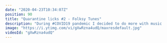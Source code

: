 ```yaml
---
date: "2020-04-23T10:34:07Z"
position: 90
title: "Quarantine licks #2 - Folksy Tunes"
description: "During #COVID19 pandemic I decided to do more with music. In this series called \"Quarantine Licks\" I will show you fun and juicy guitar licks every week.\n\nFor now I kept them acoustic but expect electric guitar also. Rock 'n roll will commence :)\n\nI'm open for collaborations. Comment on this video if you're keen.\n\nFollow me here:\nWebsite: https://timbenniks.nl/\nTwitter: https://twitter.com/timbenniks\n\n#guitarlicks #quarantinelicks"
image: "https://i.ytimg.com/vi/gXwRzna4udQ/maxresdefault.jpg"
videoId: "gXwRzna4udQ"
---
```



